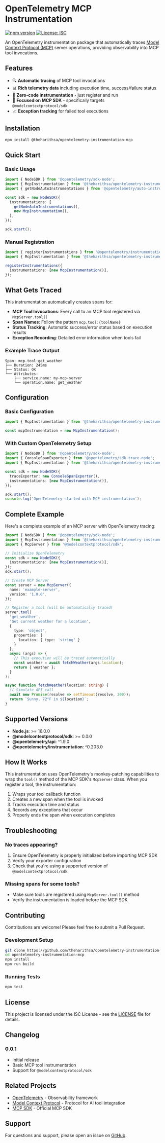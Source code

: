 # OpenTelemetry MCP Instrumentation

[![npm version](https://badge.fury.io/js/@theharithsa%2Fopentelemetry-instrumentation-mcp.svg)](https://badge.fury.io/js/@theharithsa%2Fopentelemetry-instrumentation-mcp)
[![License: ISC](https://img.shields.io/badge/License-ISC-blue.svg)](https://opensource.org/licenses/ISC)

An OpenTelemetry instrumentation package that automatically traces [Model Context Protocol (MCP)](https://modelcontextprotocol.io/) server operations, providing observability into MCP tool invocations.

## Features

- 🔍 **Automatic tracing** of MCP tool invocations
- 📊 **Rich telemetry data** including execution time, success/failure status
- 🚀 **Zero-code instrumentation** - just register and run
- 🎯 **Focused on MCP SDK** - specifically targets `@modelcontextprotocol/sdk`
- 📈 **Exception tracking** for failed tool executions

## Installation

```bash
npm install @theharithsa/opentelemetry-instrumentation-mcp
```

## Quick Start

### Basic Usage

```typescript
import { NodeSDK } from '@opentelemetry/sdk-node';
import { McpInstrumentation } from '@theharithsa/opentelemetry-instrumentation-mcp';
import { getNodeAutoInstrumentations } from '@opentelemetry/auto-instrumentations-node';

const sdk = new NodeSDK({
  instrumentations: [
    getNodeAutoInstrumentations(),
    new McpInstrumentation(),
  ],
});

sdk.start();
```

### Manual Registration

```typescript
import { registerInstrumentations } from '@opentelemetry/instrumentation';
import { McpInstrumentation } from '@theharithsa/opentelemetry-instrumentation-mcp';

registerInstrumentations({
  instrumentations: [new McpInstrumentation()],
});
```

## What Gets Traced

This instrumentation automatically creates spans for:

- **MCP Tool Invocations**: Every call to an MCP tool registered via `McpServer.tool()`
- **Span Names**: Follow the pattern `mcp.tool:{toolName}`
- **Status Tracking**: Automatic success/error status based on execution results
- **Exception Recording**: Detailed error information when tools fail

### Example Trace Output

```
Span: mcp.tool:get_weather
├── Duration: 245ms
├── Status: OK
└── Attributes:
    ├── service.name: my-mcp-server
    └── operation.name: get_weather
```

## Configuration

### Basic Configuration

```typescript
import { McpInstrumentation } from '@theharithsa/opentelemetry-instrumentation-mcp';

const mcpInstrumentation = new McpInstrumentation();
```

### With Custom OpenTelemetry Setup

```typescript
import { NodeSDK } from '@opentelemetry/sdk-node';
import { ConsoleSpanExporter } from '@opentelemetry/sdk-trace-node';
import { McpInstrumentation } from '@theharithsa/opentelemetry-instrumentation-mcp';

const sdk = new NodeSDK({
  traceExporter: new ConsoleSpanExporter(),
  instrumentations: [new McpInstrumentation()],
});

sdk.start();
console.log('OpenTelemetry started with MCP instrumentation');
```

## Complete Example

Here's a complete example of an MCP server with OpenTelemetry tracing:

```typescript
import { NodeSDK } from '@opentelemetry/sdk-node';
import { McpInstrumentation } from '@theharithsa/opentelemetry-instrumentation-mcp';
import { McpServer } from '@modelcontextprotocol/sdk';

// Initialize OpenTelemetry
const sdk = new NodeSDK({
  instrumentations: [new McpInstrumentation()],
});
sdk.start();

// Create MCP Server
const server = new McpServer({
  name: 'example-server',
  version: '1.0.0',
});

// Register a tool (will be automatically traced)
server.tool(
  'get_weather',
  'Get current weather for a location',
  {
    type: 'object',
    properties: {
      location: { type: 'string' }
    }
  },
  async (args) => {
    // This execution will be traced automatically
    const weather = await fetchWeather(args.location);
    return { weather };
  }
);

async function fetchWeather(location: string) {
  // Simulate API call
  await new Promise(resolve => setTimeout(resolve, 200));
  return `Sunny, 72°F in ${location}`;
}
```

## Supported Versions

- **Node.js**: >= 16.0.0
- **@modelcontextprotocol/sdk**: >= 0.0.0
- **@opentelemetry/api**: ^1.9.0
- **@opentelemetry/instrumentation**: ^0.203.0

## How It Works

This instrumentation uses OpenTelemetry's monkey-patching capabilities to wrap the `tool()` method of the MCP SDK's `McpServer` class. When you register a tool, the instrumentation:

1. Wraps your tool callback function
2. Creates a new span when the tool is invoked
3. Tracks execution time and status
4. Records any exceptions that occur
5. Properly ends the span when execution completes

## Troubleshooting

### No traces appearing?

1. Ensure OpenTelemetry is properly initialized before importing MCP SDK
2. Verify your exporter configuration
3. Check that you're using a supported version of `@modelcontextprotocol/sdk`

### Missing spans for some tools?

- Make sure tools are registered using `McpServer.tool()` method
- Verify the instrumentation is loaded before the MCP SDK

## Contributing

Contributions are welcome! Please feel free to submit a Pull Request.

### Development Setup

```bash
git clone https://github.com/theharithsa/opentelemetry-instrumentation-mcp.git
cd opentelemetry-instrumentation-mcp
npm install
npm run build
```

### Running Tests

```bash
npm test
```

## License

This project is licensed under the ISC License - see the [LICENSE](LICENSE) file for details.

## Changelog

### 0.0.1
- Initial release
- Basic MCP tool instrumentation
- Support for `@modelcontextprotocol/sdk`

## Related Projects

- [OpenTelemetry](https://opentelemetry.io/) - Observability framework
- [Model Context Protocol](https://modelcontextprotocol.io/) - Protocol for AI tool integration
- [MCP SDK](https://github.com/modelcontextprotocol/sdk) - Official MCP SDK

## Support

For questions and support, please open an issue on [GitHub](https://github.com/theharithsa/opentelemetry-instrumentation-mcp/issues).
